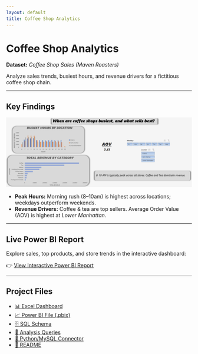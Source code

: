 ```yaml
---
layout: default
title: Coffee Shop Analytics
---
```


# Coffee Shop Analytics

**Dataset:** *Coffee Shop Sales (Maven Roasters)*  

Analyze sales trends, busiest hours, and revenue drivers for a fictitious coffee shop chain.

---

## Key Findings

![Coffee Shop Trends](assets/images/dashboard.png)

- **Peak Hours:** Morning rush (8–10am) is highest across locations; weekdays outperform weekends.  
- **Revenue Drivers:** Coffee & tea are top sellers. Average Order Value (AOV) is highest at *Lower Manhattan*.

---

## Live Power BI Report

Explore sales, top products, and store trends in the interactive dashboard:  

👉 [View Interactive Power BI Report](https://app.powerbi.com/groups/me/reports/b7c807e9-af31-4223-80ae-7e0f362b70ef/366d73b568949376e400?experience=power-bi)

---

## Project Files

- [📊 Excel Dashboard](excel/Coffee-Shop-Sales-Analysis-2.xlsx)  
- [📈 Power BI File (.pbix)](powerbi/coffee_shop_sales_analysis.pbix)  
- [🗄️ SQL Schema](sql/coffee_shop_sales.sql)  
- [🔎 Analysis Queries](sql/coffee_shop_sales_analysis.sql)  
- [🐍 Python/MySQL Connector](python/csv_loading.py)  
- [📄 README](README.md)
